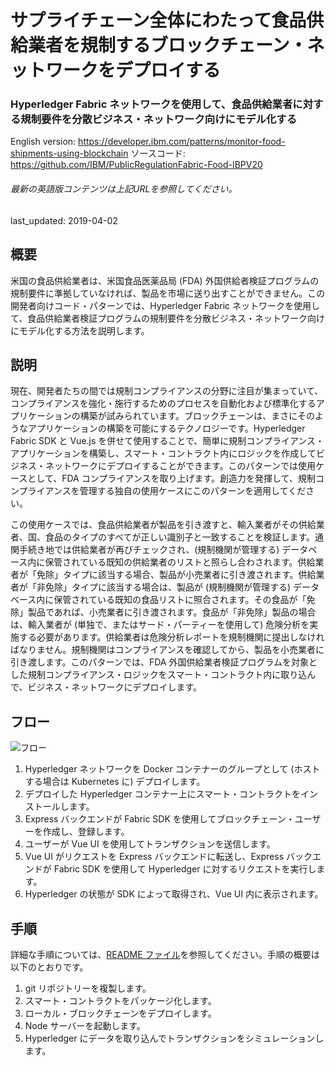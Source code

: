 # サプライチェーン全体にわたって食品供給業者を規制するブロックチェーン・ネットワークをデプロイする

### Hyperledger Fabric ネットワークを使用して、食品供給業者に対する規制要件を分散ビジネス・ネットワーク向けにモデル化する

English version: https://developer.ibm.com/patterns/monitor-food-shipments-using-blockchain
  ソースコード: https://github.com/IBM/PublicRegulationFabric-Food-IBPV20

###### 最新の英語版コンテンツは上記URLを参照してください。
last_updated: 2019-04-02

 
## 概要

米国の食品供給業者は、米国食品医薬品局 (FDA) 外国供給者検証プログラムの規制要件に準拠していなければ、製品を市場に送り出すことができません。この開発者向けコード・パターンでは、Hyperledger Fabric ネットワークを使用して、食品供給業者検証プログラムの規制要件を分散ビジネス・ネットワーク向けにモデル化する方法を説明します。

## 説明

現在、開発者たちの間では規制コンプライアンスの分野に注目が集まっていて、コンプライアンスを強化・施行するためのプロセスを自動化および標準化するアプリケーションの構築が試みられています。ブロックチェーンは、まさにそのようなアプリケーションの構築を可能にするテクノロジーです。Hyperledger Fabric SDK と Vue.js を併せて使用することで、簡単に規制コンプライアンス・アプリケーションを構築し、スマート・コントラクト内にロジックを作成してビジネス・ネットワークにデプロイすることができます。このパターンでは使用ケースとして、FDA コンプライアンスを取り上げます。創造力を発揮して、規制コンプライアンスを管理する独自の使用ケースにこのパターンを適用してください。

この使用ケースでは、食品供給業者が製品を引き渡すと、輸入業者がその供給業者、国、食品のタイプのすべてが正しい識別子と一致することを検証します。通関手続き地では供給業者が再びチェックされ、(規制機関が管理する) データベース内に保管されている既知の供給業者のリストと照らし合わされます。供給業者が「免除」タイプに該当する場合、製品が小売業者に引き渡されます。供給業者が「非免除」タイプに該当する場合は、製品が (規制機関が管理する) データベース内に保管されている既知の食品リストに照合されます。その食品が「免除」製品であれば、小売業者に引き渡されます。食品が「非免除」製品の場合は、輸入業者が (単独で、またはサード・パーティーを使用して) 危険分析を実施する必要があります。供給業者は危険分析レポートを規制機関に提出しなければなりません。規制機関はコンプライアンスを確認してから、製品を小売業者に引き渡します。このパターンでは、FDA 外国供給業者検証プログラムを対象とした規制コンプライアンス・ロジックをスマート・コントラクト内に取り込んで、ビジネス・ネットワークにデプロイします。

## フロー

![フロー](../../images/food-shipments-flow-v2.png)

1. Hyperledger ネットワークを Docker コンテナーのグループとして (ホストする場合は Kubernetes に) デプロイします。
2. デプロイした Hyperledger コンテナー上にスマート・コントラクトをインストールします。
3. Express バックエンドが Fabric SDK を使用してブロックチェーン・ユーザーを作成し、登録します。
4. ユーザーが Vue UI を使用してトランザクションを送信します。
5. Vue UI がリクエストを Express バックエンドに転送し、Express バックエンドが Fabric SDK を使用して Hyperledger に対するリクエストを実行します。
6. Hyperledger の状態が SDK によって取得され、Vue UI 内に表示されます。

## 手順

詳細な手順については、[README ファイル](https://github.com/IBM/PublicRegulationFabric-Food-IBPV20/blob/master/README.md)を参照してください。手順の概要は以下のとおりです。

1. git リポジトリーを複製します。
1. スマート・コントラクトをパッケージ化します。
1. ローカル・ブロックチェーンをデプロイします。
1. Node サーバーを起動します。
1. Hyperledger にデータを取り込んでトランザクションをシミュレーションします。
